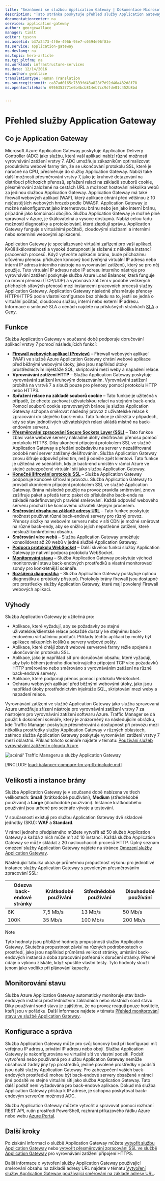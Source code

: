 ```yaml
---
title: "Seznámení se službou Application Gateway | Dokumentace Microsoftu"
description: "Tato stránka poskytuje přehled služby Application Gateway pro vyrovnávání zatížení vrstvy 7, včetně velikostí bran, vyrovnávání zatížení HTTP, spřažení relace na základě souborů cookie a přesměrování zpracování SSL."
documentationcenter: na
services: application-gateway
author: georgewallace
manager: timlt
editor: tysonn
ms.assetid: b37a2473-4f0e-496b-95e7-c0594e96f83e
ms.service: application-gateway
ms.devlang: na
ms.topic: hero-article
ms.tgt_pltfrm: na
ms.workload: infrastructure-services
ms.date: 12/14/2016
ms.author: gwallace
translationtype: Human Translation
ms.sourcegitcommit: ca87ad0165c7333fd43a828f7d92d46a432d8f78
ms.openlocfilehash: 6956353771e6b4bcb814eb7cc9dfde01c452b8bd


---
```

# <a name="application-gateway-overview"></a>Přehled služby Application Gateway

## <a name="what-is-application-gateway"></a>Co je Application Gateway

Microsoft Azure Application Gateway poskytuje Application Delivery Controller (ADC) jako službu, která vaší aplikaci nabízí různé možnosti vyrovnávání zatížení vrstvy 7. ADC umožňuje zákazníkům optimalizovat produktivitu webové farmy tím, že se ukončování protokolu SSL, které je náročné na CPU, přesměruje do služby Application Gateway. Nabízí také další možnosti přesměrování vrstvy 7, jako je kruhové dotazování na distribuci příchozích přenosů, spřažení relací na základě souborů cookie, přesměrování založené na cestách URL a možnost hostování několika webů za jedinou službou Application Gateway. Application Gateway má také firewall webových aplikací (WAF), který aplikace chrání před většinou z 10 nejčastějších webových hrozeb podle OWASP. Application Gateway je možné nakonfigurovat jako internetovou bránu nebo jen jako interní bránu, případně jako kombinaci obojího. Službu Application Gateway je možné plně spravovat v Azure, je škálovatelná a vysoce dostupná. Nabízí celou řadu možností diagnostiky a protokolování, které zlepšují správu. Application Gateway funguje s virtuálními počítači, cloudovými službami a interními nebo externími webovými aplikacemi.

Application Gateway je specializované virtuální zařízení pro vaši aplikaci. Kvůli škálovatelnosti a vysoké dostupnosti je složené z několika instancí pracovních procesů. Když vytvoříte aplikační bránu, bude příchozímu síťovému přenosu přidružen koncový bod (veřejná virtuální IP adresa nebo interní IP adresa interního nástroje na vyrovnávání zatížení), který se pro něj použije. Tuto virtuální IP adresu nebo IP adresu interního nástroje pro vyrovnávání zatížení poskytuje služba Azure Load Balancer, která funguje na úrovni přenosu (TCP/UDP) a vyrovnává zatížení v podobě veškerých příchozích síťových přenosů mezi instancemi pracovních procesů služby Application Gateway. Application Gateway následně přesměruje přenosy HTTP/HTTPS podle vlastní konfigurace bez ohledu na to, jestli se jedná o virtuální počítač, cloudovou službu, interní nebo externí IP adresu. Informace o smlouvě SLA a cenách najdete na příslušných stránkách [SLA](https://azure.microsoft.com/support/legal/sla/) a [Ceny](https://azure.microsoft.com/pricing/details/application-gateway/).

## <a name="features"></a>Funkce

Služba Application Gateway v současné době podporuje doručování aplikací vrstvy 7 pomocí následujících funkcí:

* **[Firewall webových aplikací (Preview)](application-gateway-webapplicationfirewall-overview.md)** – Firewall webových aplikací (WAF) ve službě Azure Application Gateway chrání webové aplikace před běžnými webovými útoky, jako jsou například útoky prostřednictvím injektáže SQL, skriptování mezi weby a napadení relace.
* **Vyrovnávání zatížení HTTP** – Služba Application Gateway poskytuje vyrovnávání zatížení kruhovým dotazováním. Vyrovnávání zatížení probíhá na vrstvě 7 a slouží pouze pro přenosy pomocí protokolu HTTP nebo HTTPS.
* **Spřažení relace na základě souborů cookie** – Tato funkce je užitečná v případě, že chcete zachovat uživatelskou relaci na stejném back-endu. Pomocí souborů cookie spravovaných bránou je služba Application Gateway schopna směrovat následný provoz z uživatelské relace k zpracování do stejného back-endu. Tato funkce je důležitá v případech, kdy se stav jednotlivých uživatelských relací ukládá místně na back-endovém serveru.
* **[Přesměrování zpracování Secure Sockets Layer (SSL)](application-gateway-ssl-arm.md)** – Tato funkce zbaví vaše webové servery nákladné úlohy dešifrování přenosu pomocí protokolu HTTPS. Díky ukončení připojení protokolem SSL ve službě Application Gateway a předání požadavku na server v nezašifrované podobě není server zatížený dešifrováním.  Služba Application Gateway znovu šifruje odpověď před tím, než ji odešle zpět klientovi. Tato funkce je užitečná ve scénářích, kdy je back-end umístěn v rámci Azure ve stejné zabezpečené virtuální síti jako služba Application Gateway.
* **[Konečné šifrování protokolu SSL](application-gateway-backend-ssl.md)** – Služba Application Gateway podporuje koncové šifrování provozu. Služba Application Gateway to provádí ukončením připojení protokolem SSL ve službě Application Gateway. Brána následně použije na provoz pravidla směrování, znovu zašifruje paket a předá tento paket do příslušného back-endu na základě nadefinovaných pravidel směrování. Každá odpověď webového serveru prochází ke koncovému uživateli stejným procesem.
* **[Směrování obsahu na základě adresy URL](application-gateway-url-route-overview.md)** – Tato funkce poskytuje možnost používat různé back-endové servery pro různý provoz. Přenosy složky na webovém serveru nebo v síti CDN je možné směrovat na různé back-endy, aby se snížilo jejich nepotřebné zatížení, které neslouží konkrétnímu obsahu.
* **[Směrování více webů](application-gateway-multi-site-overview.md)** – Služba Application Gateway umožňuje konsolidovat až 20 webů v jedné službě Application Gateway.
* **[Podpora protokolu WebSocket](application-gateway-websocket.md)** – Další skvělou funkcí služby Application Gateway je nativní podpora protokolu WebSocket.
* **[Monitorování stavu](application-gateway-probe-overview.md)** – Služba Application Gateway poskytuje výchozí monitorování stavu back-endových prostředků a vlastní monitorovací sondy pro konkrétnější scénáře.
* **[Rozšířená diagnostika](application-gateway-diagnostics.md)** – Služba Application Gateway poskytuje úplnou diagnostiku a protokoly přístupů. Protokoly brány firewall jsou dostupné pro prostředky služby Application Gateway, které mají povolený Firewall webových aplikací.

## <a name="benefits"></a>Výhody

Služba Application Gateway je užitečná pro:

* Aplikace, které vyžadují, aby se požadavky ze stejné uživatelské/klientské relace pokaždé dostaly ke stejnému back-endovému virtuálnímu počítači. Příklady těchto aplikací by mohly být aplikace nákupních košíků a servery webové pošty.
* Aplikace, které chtějí zbavit webové serverové farmy režie spojené s ukončováním protokolu SSL.
* Aplikace, jako je například síť pro doručování obsahu, které vyžadují, aby bylo během jednoho dlouhotrvajícího připojení TCP více požadavků HTTP směrováno nebo směrováno s vyrovnáváním zatížení na různé back-endové servery.
* Aplikace, které podporují přenos pomocí protokolu WebSocket.
* Ochranu webových aplikací před běžnými webovými útoky, jako jsou například útoky prostřednictvím injektáže SQL, skriptování mezi weby a napadení relace.

Vyrovnávání zatížení ve službě Application Gateway jako služba spravovaná Azure umožňuje zřízení nástroje pro vyrovnávání zatížení vrstvy 7 za nástrojem pro vyrovnávání zatížení softwaru Azure. Traffic Manager se dá použít k dokončení scénáře, který je znázorněný na následujícím obrázku, kde Traffic Manager poskytuje přesměrování a dostupnost při provozu mezi několika prostředky služby Application Gateway v různých oblastech, zatímco služba Application Gateway poskytuje vyrovnávání zatížení vrstvy 7 mezi oblastmi. Příklad tohoto scénáře najdete v tématu: [Používání služeb vyrovnávání zatížení v cloudu Azure](../traffic-manager/traffic-manager-load-balancing-azure.md).

![scénář Traffic Manageru a služby Application Gateway](./media/application-gateway-introduction/tm-lb-ag-scenario.png)

[!INCLUDE [load-balancer-compare-tm-ag-lb-include.md](../../includes/load-balancer-compare-tm-ag-lb-include.md)]

## <a name="gateway-sizes-and-instances"></a>Velikosti a instance brány

Služba Application Gateway je v současné době nabízena ve třech velikostech: **Small** (krátkodobé používání), **Medium** (střednědobé používání) a **Large** (dlouhodobé používání). Instance krátkodobého používání jsou určené pro scénáře vývoje a testování.

V současnosti existují pro službu Application Gateway dvě skladové jednotky (SKU): **WAF** a **Standard**.

V rámci jednoho předplatného můžete vytvořit až 50 služeb Application Gateway a každá z nich může mít až 10 instancí. Každá služba Application Gateway se může skládat z 20 naslouchacích procesů HTTP. Úplný seznam omezení služby Application Gateway najdete na stránce [Omezení služby Application Gateway](../azure-subscription-service-limits.md?toc=%2fazure%2fapplication-gateway%2ftoc.json#application-gateway-limits).

Následující tabulka ukazuje průměrnou propustnost výkonu pro jednotlivé instance služby Application Gateway s povoleným přesměrováním zpracování SSL:

| Odezva back-endové stránky | Krátkodobé používání | Střednědobé používání | Dlouhodobé používání |
| --- | --- | --- | --- |
| 6K |7,5 Mb/s |13 Mb/s |50 Mb/s |
| 100K |35 Mb/s |100 Mb/s |200 Mb/s |

> [!NOTE]
> Tyto hodnoty jsou přibližné hodnoty propustnosti služby Application Gateway. Skutečná propustnost závisí na různých podrobnostech o prostředí, jako jsou například průměrná velikost stránky, umístění back-endových instancí a doba zpracování potřebná k doručení stránky. Přesné údaje o výkonu získáte, když spustíte vlastní testy. Tyto hodnoty slouží jenom jako vodítko při plánování kapacity.

## <a name="health-monitoring"></a>Monitorování stavu

Služba Azure Application Gateway automaticky monitoruje stav back-endových instancí prostřednictvím základních nebo vlastních sond stavu. Díky používání sond stavu je zajištěno, že na provoz reagují pouze hostitelé, kteří jsou v pořádku. Další informace najdete v tématu [Přehled monitorování stavu ve službě Application Gateway](application-gateway-probe-overview.md).

## <a name="configuring-and-managing"></a>Konfigurace a správa

Služba Application Gateway může pro svůj koncový bod při konfiguraci mít veřejnou IP adresu, privátní IP adresu nebo obojí. Služba Application Gateway je nakonfigurována ve virtuální síti ve vlastní podsíti. Podsíť vytvořená nebo používaná pro službu Application Gateway nemůže obsahovat žádný jiný typ prostředků, jediné povolené prostředky v podsíti jsou další služby Application Gateway. Pro zabezpečení vašich back-endových prostředků mohou být back-endové servery obsažené v rámci jiné podsítě ve stejné virtuální síti jako služba Application Gateway. Tato další podsíť není vyžadována pro back-endové aplikace. Dokud má služba Application Gateway přístup k IP adrese, je schopna poskytovat back-endovým serverům možnosti ADC.

Službu Application Gateway můžete vytvořit a spravovat pomocí rozhraní REST API, rutin prostředí PowerShell, rozhraní příkazového řádku Azure nebo webu [Azure Portal](https://portal.azure.com/).

## <a name="next-steps"></a>Další kroky

Po získání informací o službě Application Gateway můžete [vytvořit službu Application Gateway](application-gateway-create-gateway-portal.md) nebo [vytvořit přesměrování zpracování SSL ve službě Application Gateway](application-gateway-ssl-arm.md) pro vyrovnávání zatížení připojení HTTPS.

Další informace o vytvoření služby Application Gateway používající směrování obsahu na základě adresy URL najdete v tématu [Vytvoření služby Application Gateway používající směrování na základě adresy URL](application-gateway-create-url-route-arm-ps.md).



<!--HONumber=Jan17_HO5-->


